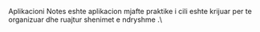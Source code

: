 Aplikacioni Notes eshte aplikacion mjafte praktike i cili eshte krijuar per te organizuar dhe ruajtur shenimet e ndryshme .\
